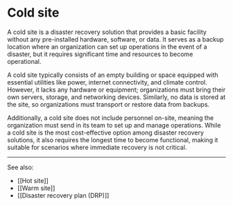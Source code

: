 
# Cold site

A cold site is a disaster recovery solution that provides a basic facility without any pre-installed hardware, software, or data. It serves as a backup location where an organization can set up operations in the event of a disaster, but it requires significant time and resources to become operational.

A cold site typically consists of an empty building or space equipped with essential utilities like power, internet connectivity, and climate control. However, it lacks any hardware or equipment; organizations must bring their own servers, storage, and networking devices. Similarly, no data is stored at the site, so organizations must transport or restore data from backups.

Additionally, a cold site does not include personnel on-site, meaning the organization must send in its team to set up and manage operations. While a cold site is the most cost-effective option among disaster recovery solutions, it also requires the longest time to become functional, making it suitable for scenarios where immediate recovery is not critical.

---

See also:

- [[Hot site]]
- [[Warm site]]
- [[Disaster recovery plan (DRP)]]
